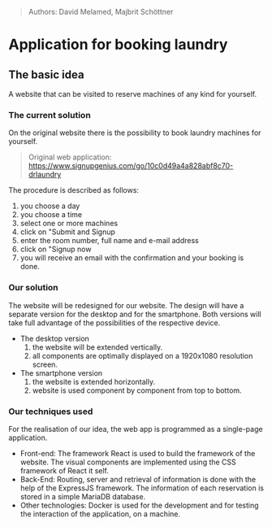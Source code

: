 > Authors: David Melamed, Majbrit Schöttner

# Application for booking laundry
## The basic idea
A website that can be visited to reserve machines of any kind for yourself.
### The current solution
On the original website there is the possibility to book laundry machines for yourself. 
> Original web application: https://www.signupgenius.com/go/10c0d49a4a828abf8c70-drlaundry

The procedure is described as follows:
1. you choose a day
2. you choose a time
3. select one or more machines
4. click on "Submit and Signup
5. enter the room number, full name and e-mail address
6. click on "Signup now
7. you will receive an email with the confirmation and your booking is done.

### Our solution
The website will be redesigned for our website. The design will have a separate version for the desktop and for the smartphone. Both versions will take full advantage of the possibilities of the respective device. 
- The desktop version
  1. the website will be extended vertically.
  2. all components are optimally displayed on a 1920x1080 resolution screen.
- The smartphone version
  1. the website is extended horizontally.
  2. website is used component by component from top to bottom.
 
### Our techniques used
For the realisation of our idea, the web app is programmed as a single-page application.
- Front-end: The framework React is used to build the framework of the website. The visual components are implemented using the CSS framework of React it self.
- Back-End: Routing, server and retrieval of information is done with the help of the ExpressJS framework. The information of each reservation is stored in a simple MariaDB database.
- Other technologies: Docker is used for the development and for testing the interaction of the application, on a machine. 
